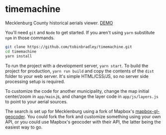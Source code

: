 # timemachine
Mecklenburg County historical aerials viewer. [DEMO](http://timemachine.mcmap.org/)

You'll need `git` and `Node` to get started. If you aren't using `yarn` substitute `npm` in those commands.

```bash
git clone https://github.com/tobinbradley/timemachine.git
cd timemachine
yarn install
```

To run the project with a development server, `yarn start`. To build the project for production, `yarn run build` and copy the contents of the `dist` folder to your web server. It's simple HTML/CSS/JS, so no server side processing setup is required.

To customize the code for another municipality, change the map initial center/zoom in `app/main`.js, and change the layer code in `app/js/layers.js` to point to your aerial sources.

The search is set up for Mecklenburg using a fork of Mapbox's [mapbox-gl-geocoder](https://github.com/mapbox/mapbox-gl-geocoder). You could fork the fork and customize something using your own API, or you could use Mapbox's geocoder with their API, the latter being the easiest way to go.

